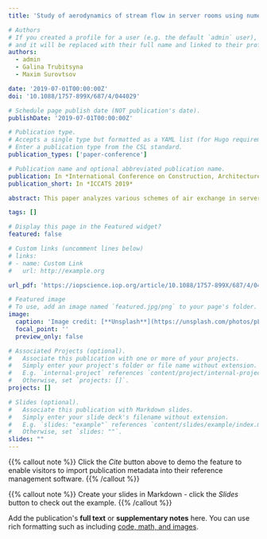 ```yaml
---
title: 'Study of aerodynamics of stream flow in server rooms using numerical modeling'

# Authors
# If you created a profile for a user (e.g. the default `admin` user), write the username (folder name) here
# and it will be replaced with their full name and linked to their profile.
authors:
  - admin
  - Galina Trubitsyna
  - Maxim Surovtsov

date: '2019-07-01T00:00:00Z'
doi: '10.1088/1757-899X/687/4/044029'

# Schedule page publish date (NOT publication's date).
publishDate: '2019-07-01T00:00:00Z'

# Publication type.
# Accepts a single type but formatted as a YAML list (for Hugo requirements).
# Enter a publication type from the CSL standard.
publication_types: ['paper-conference']

# Publication name and optional abbreviated publication name.
publication: In *International Conference on Construction, Architecture and Technosphere Safety 2019*
publication_short: In *ICCATS 2019*

abstract: This paper analyzes various schemes of air exchange in server rooms. Top-down and down-top vertical cooling schemes for small server rooms using local AC systems were analyzed. Numerical models were developed for the study of heat and mass transfer and server aerodynamics, which make it possible to evaluate the cooling efficiency of electronic equipment when placed in an arbitrary configuration. To study the thermal and velocity fields, numerical simulation of the stream flow processes was performed using the FlowVision software. This paper shows the advantage of the selected air-conditioning scheme compared to the existing ventilation system. Modeling results may be used for designing small server rooms.

tags: []

# Display this page in the Featured widget?
featured: false

# Custom links (uncomment lines below)
# links:
# - name: Custom Link
#   url: http://example.org

url_pdf: 'https://iopscience.iop.org/article/10.1088/1757-899X/687/4/044029/pdf'

# Featured image
# To use, add an image named `featured.jpg/png` to your page's folder.
image:
  caption: 'Image credit: [**Unsplash**](https://unsplash.com/photos/pLCdAaMFLTE)'
  focal_point: ''
  preview_only: false

# Associated Projects (optional).
#   Associate this publication with one or more of your projects.
#   Simply enter your project's folder or file name without extension.
#   E.g. `internal-project` references `content/project/internal-project/index.md`.
#   Otherwise, set `projects: []`.
projects: []

# Slides (optional).
#   Associate this publication with Markdown slides.
#   Simply enter your slide deck's filename without extension.
#   E.g. `slides: "example"` references `content/slides/example/index.md`.
#   Otherwise, set `slides: ""`.
slides: ""
---
```


{{% callout note %}}
Click the _Cite_ button above to demo the feature to enable visitors to import publication metadata into their reference management software.
{{% /callout %}}

{{% callout note %}}
Create your slides in Markdown - click the _Slides_ button to check out the example.
{{% /callout %}}

Add the publication's **full text** or **supplementary notes** here. You can use rich formatting such as including [code, math, and images](https://docs.hugoblox.com/content/writing-markdown-latex/).
